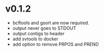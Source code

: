 v0.1.2
======
+ bcftools and gsort are now required.
+ output never goes to STDOUT
+ output contigs to header
+ add svtools to docker
+ add option to remove PRPOS and PREND
